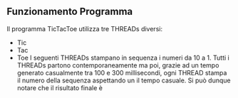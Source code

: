 ## Funzionamento Programma
Il programma TicTacToe utilizza tre THREADs diversi:
- Tic
- Tac
- Toe
I seguenti THREADs stampano in sequenza i numeri da 10 a 1. Tutti i THREADs partono contemporaneamente ma poi, grazie ad un tempo generato casualmente tra 100 e 300 millisecondi, ogni THREAD stampa il numero della sequenza aspettando un il tempo casuale.
Si può dunque notare che il risultato finale è 
